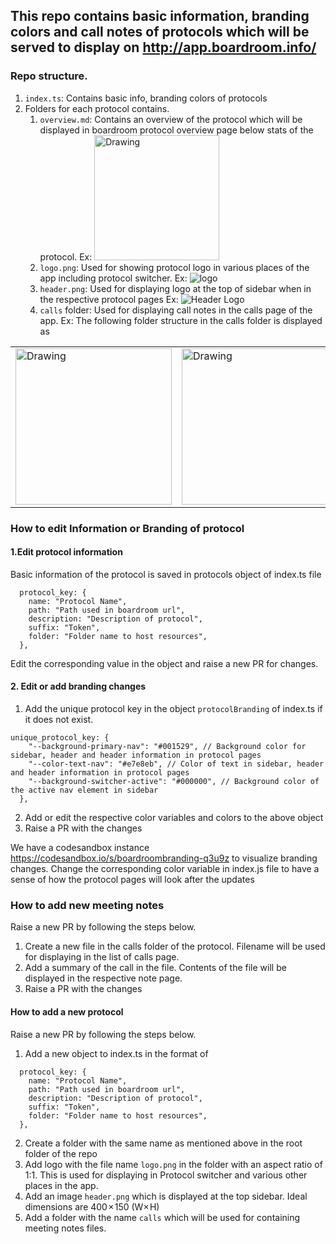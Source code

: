 ## This repo contains basic information, branding colors and call notes of protocols which will be served to display on http://app.boardroom.info/

### Repo structure.
1. `index.ts`: Contains basic info, branding colors of protocols
2. Folders for each protocol contains.
    1. `overview.md`: Contains an overview of the protocol which will be displayed in boardroom protocol overview page below stats of the protocol.
    Ex: <img src="https://media.discordapp.net/attachments/799260574759649331/799288420215816222/Overview.png?width=800&height=402" alt="Drawing" style="width: 200px;"/> 
	2. `logo.png`: Used for showing protocol logo in various places of the app including protocol switcher.
      Ex: ![logo](https://media.discordapp.net/attachments/799260574759649331/799260665893486682/Untitled.png?width=435&height=1136)
    3. `header.png`: Used for displaying logo at the top of sidebar when in the respective protocol pages
      Ex: ![Header Logo](https://media.discordapp.net/attachments/799260574759649331/799274014442389534/Untitled_2.png)
    4. `calls` folder: Used for displaying call notes in the calls page of the app.
      Ex: The following folder structure in the calls folder is displayed as

<table><tr>
<td> <img src="https://media.discordapp.net/attachments/799260574759649331/799275039400263700/Untitled.png" alt="Drawing" style="width: 250px;"/> </td>
<td> <img src="https://media.discordapp.net/attachments/799260574759649331/799274293636366336/Untitled.png?width=1708&height=1136" alt="Drawing" style="width: 250px;"/> </td>
</tr></table>



### How to edit Information or Branding of protocol
#### 1.Edit protocol information
Basic information of the protocol is saved in protocols object of index.ts file

```
  protocol_key: {
    name: "Protocol Name",
    path: "Path used in boardroom url",
    description: "Description of protocol",
    suffix: "Token",
    folder: "Folder name to host resources",
  },
```  

Edit the corresponding value in the object and raise a new PR for changes.

#### 2. Edit or add branding changes
 1. Add the unique protocol key in the object `protocolBranding` of index.ts if it does not exist. 
```
unique_protocol_key: {
    "--background-primary-nav": "#001529", // Background color for sidebar, header and header information in protocol pages
    "--color-text-nav": "#e7e8eb", // Color of text in sidebar, header and header information in protocol pages
    "--background-switcher-active": "#000000", // Background color of the active nav element in sidebar 
  },
```
 2. Add or edit the respective color variables and colors to the above object
 3. Raise a PR with the changes

We have a codesandbox instance https://codesandbox.io/s/boardroombranding-q3u9z to visualize branding changes. Change the corresponding color variable in index.js file to have a sense of how the protocol pages will look after the updates

### How to add new meeting notes
Raise a new PR by following the steps below.

1. Create a new file in the calls folder of the protocol. Filename will be used for displaying in the list of calls page.
2. Add a summary of the call in the file. Contents of the file will be displayed in the respective note page.
3. Raise a PR with the changes



#### How to add a new protocol
Raise a new PR by following the steps below.

1. Add a new object to index.ts in the format of

```
  protocol_key: {
    name: "Protocol Name",
    path: "Path used in boardroom url",
    description: "Description of protocol",
    suffix: "Token",
    folder: "Folder name to host resources",
  },
```

2. Create a folder with the same name as mentioned above in the root folder of the repo
3. Add logo with the file name `logo.png` in the folder with an aspect ratio of 1:1. This is used for displaying in Protocol switcher and various other places in the app.
4. Add an image `header.png` which is displayed at the top sidebar. Ideal dimensions are 400 × 150 (W× H)
5. Add a folder with the name `calls` which will be used for containing meeting notes files.
